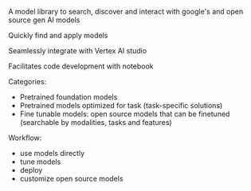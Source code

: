 
A model library to search, discover and interact with google's and open source gen AI models

Quickly find and apply models

Seamlessly integrate with Vertex AI studio

Facilitates code development with notebook

Categories:

- Pretrained foundation models
- Pretrained models optimized for task (task-specific solutions)
- Fine tunable models: open source models that can be finetuned (searchable by modalities, tasks and features)


Workflow:
- use models directly
- tune models
- deploy
- customize open source models


